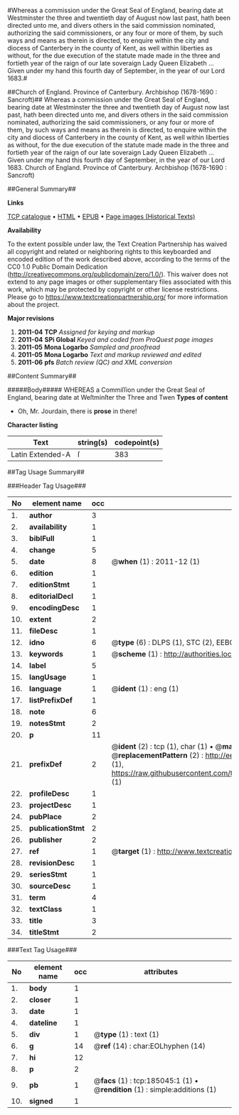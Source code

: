 #Whereas a commission under the Great Seal of England, bearing date at Westminster the three and twentieth day of August now last past, hath been directed unto me, and divers others in the said commission nominated, authorizing the said commissioners, or any four or more of them, by such ways and means as therein is directed, to enquire within the city and diocess of Canterbery in the county of Kent, as well within liberties as without, for the due execution of the statute made made in the three and fortieth  year of the raign of our late soveraign Lady Queen Elizabeth ... Given under my hand this fourth day of September, in the year of our Lord 1683.#

##Church of England. Province of Canterbury. Archbishop (1678-1690 : Sancroft)##
Whereas a commission under the Great Seal of England, bearing date at Westminster the three and twentieth day of August now last past, hath been directed unto me, and divers others in the said commission nominated, authorizing the said commissioners, or any four or more of them, by such ways and means as therein is directed, to enquire within the city and diocess of Canterbery in the county of Kent, as well within liberties as without, for the due execution of the statute made made in the three and fortieth  year of the raign of our late soveraign Lady Queen Elizabeth ... Given under my hand this fourth day of September, in the year of our Lord 1683.
Church of England. Province of Canterbury. Archbishop (1678-1690 : Sancroft)

##General Summary##

**Links**

[TCP catalogue](http://www.ota.ox.ac.uk/tcp/)  • 
[HTML](http://tei.it.ox.ac.uk/tcp/Texts-HTML/free/B09/B09948.html)  • 
[EPUB](http://tei.it.ox.ac.uk/tcp/Texts-EPUB/free/B09/B09948.epub) • 
[Page images (Historical Texts)](https://historicaltexts.jisc.ac.uk/eebo-69648880e)

**Availability**

To the extent possible under law, the Text Creation Partnership has waived all copyright and related or neighboring rights to this keyboarded and encoded edition of the work described above, according to the terms of the CC0 1.0 Public Domain Dedication (http://creativecommons.org/publicdomain/zero/1.0/). This waiver does not extend to any page images or other supplementary files associated with this work, which may be protected by copyright or other license restrictions. Please go to https://www.textcreationpartnership.org/ for more information about the project.

**Major revisions**

1. __2011-04__ __TCP__ *Assigned for keying and markup*
1. __2011-04__ __SPi Global__ *Keyed and coded from ProQuest page images*
1. __2011-05__ __Mona Logarbo__ *Sampled and proofread*
1. __2011-05__ __Mona Logarbo__ *Text and markup reviewed and edited*
1. __2011-06__ __pfs__ *Batch review (QC) and XML conversion*

##Content Summary##

#####Body#####
WHEREAS a Commiſſion under the Great Seal of England, bearing date at Weſtminſter the Three and Twen
**Types of content**

  * Oh, Mr. Jourdain, there is **prose** in there!

**Character listing**


|Text|string(s)|codepoint(s)|
|---|---|---|
|Latin Extended-A|ſ|383|

##Tag Usage Summary##

###Header Tag Usage###

|No|element name|occ|attributes|
|---|---|---|---|
|1.|__author__|3||
|2.|__availability__|1||
|3.|__biblFull__|1||
|4.|__change__|5||
|5.|__date__|8| @__when__ (1) : 2011-12 (1)|
|6.|__edition__|1||
|7.|__editionStmt__|1||
|8.|__editorialDecl__|1||
|9.|__encodingDesc__|1||
|10.|__extent__|2||
|11.|__fileDesc__|1||
|12.|__idno__|6| @__type__ (6) : DLPS (1), STC (2), EEBO-CITATION (1), OCLC (1), VID (1)|
|13.|__keywords__|1| @__scheme__ (1) : http://authorities.loc.gov/ (1)|
|14.|__label__|5||
|15.|__langUsage__|1||
|16.|__language__|1| @__ident__ (1) : eng (1)|
|17.|__listPrefixDef__|1||
|18.|__note__|6||
|19.|__notesStmt__|2||
|20.|__p__|11||
|21.|__prefixDef__|2| @__ident__ (2) : tcp (1), char (1)  •  @__matchPattern__ (2) : ([0-9\-]+):([0-9IVX]+) (1), (.+) (1)  •  @__replacementPattern__ (2) : http://eebo.chadwyck.com/downloadtiff?vid=$1&page=$2 (1), https://raw.githubusercontent.com/textcreationpartnership/Texts/master/tcpchars.xml#$1 (1)|
|22.|__profileDesc__|1||
|23.|__projectDesc__|1||
|24.|__pubPlace__|2||
|25.|__publicationStmt__|2||
|26.|__publisher__|2||
|27.|__ref__|1| @__target__ (1) : http://www.textcreationpartnership.org/docs/. (1)|
|28.|__revisionDesc__|1||
|29.|__seriesStmt__|1||
|30.|__sourceDesc__|1||
|31.|__term__|4||
|32.|__textClass__|1||
|33.|__title__|3||
|34.|__titleStmt__|2||


###Text Tag Usage###

|No|element name|occ|attributes|
|---|---|---|---|
|1.|__body__|1||
|2.|__closer__|1||
|3.|__date__|1||
|4.|__dateline__|1||
|5.|__div__|1| @__type__ (1) : text (1)|
|6.|__g__|14| @__ref__ (14) : char:EOLhyphen (14)|
|7.|__hi__|12||
|8.|__p__|2||
|9.|__pb__|1| @__facs__ (1) : tcp:185045:1 (1)  •  @__rendition__ (1) : simple:additions (1)|
|10.|__signed__|1||
